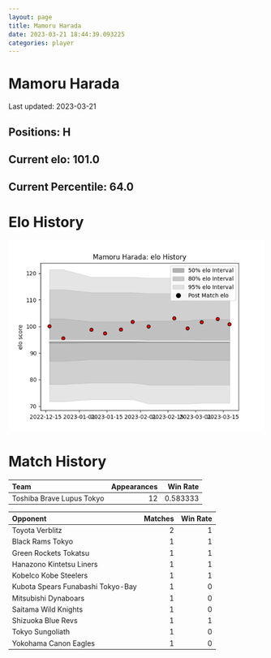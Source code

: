 ```yaml
---  
layout: page  
title: Mamoru Harada  
date: 2023-03-21 18:44:39.093225  
categories: player  
---
```

# Mamoru Harada


Last updated: 2023-03-21
## Positions: H

## Current elo: 101.0

## Current Percentile: 64.0

# Elo History


![elo history](history_MamoruHarada.png)
# Match History


| Team                      |   Appearances |   Win Rate |
|:--------------------------|--------------:|-----------:|
| Toshiba Brave Lupus Tokyo |            12 |   0.583333 |

| Opponent                          |   Matches |   Win Rate |
|:----------------------------------|----------:|-----------:|
| Toyota Verblitz                   |         2 |          1 |
| Black Rams Tokyo                  |         1 |          1 |
| Green Rockets Tokatsu             |         1 |          1 |
| Hanazono Kintetsu Liners          |         1 |          1 |
| Kobelco Kobe Steelers             |         1 |          1 |
| Kubota Spears Funabashi Tokyo-Bay |         1 |          0 |
| Mitsubishi Dynaboars              |         1 |          0 |
| Saitama Wild Knights              |         1 |          0 |
| Shizuoka Blue Revs                |         1 |          1 |
| Tokyo Sungoliath                  |         1 |          0 |
| Yokohama Canon Eagles             |         1 |          0 |